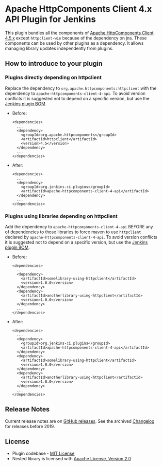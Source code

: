 # Apache HttpComponents Client 4.x API Plugin for Jenkins

This plugin bundles all the components of [Apache HttpComponents Client 4.5.x](https://hc.apache.org/httpcomponents-client-4.5.x/index.html) except `httpclient-win` because of the dependency on jna.
These components can be used by other plugins as a dependency.
It allows managing library updates independently from plugins.

## How to introduce to your plugin

### Plugins directly depending on httpclient

Replace the dependency to `org.apache.httpcomponents:httpclient` with the dependency to `apache-httpcomponents-client-4-api`.
To avoid version conflicts it is suggested not to depend on a specific version, but use the [Jenkins plugin BOM](https://github.com/jenkinsci/bom#readme).

* Before:
    ```
    <dependencies>
      ...
      <dependency>
        <groupId>org.apache.httpcomponents</groupId>
        <artifactId>httpclient</artifactId>
        <version>4.5</version>
      </dependency>
      ...
    </dependencies>
    ```
* After:
    ```
    <dependencies>
      ...
      <dependency>
        <groupId>org.jenkins-ci.plugins</groupId>
        <artifactId>apache-httpcomponents-client-4-api</artifactId>
      </dependency>
      ...
    </dependencies>
    ```

### Plugins using libraries depending on httpclient

Add the dependency to `apache-httpcomponents-client-4-api` BEFORE any of dependencies to those libraries to force maven to use `httpclient` declared by `apache-httpcomponents-client-4-api`.
To avoid version conflicts it is suggested not to depend on a specific version, but use the [Jenkins plugin BOM](https://github.com/jenkinsci/bom#readme).

* Before:
    ```
    <dependencies>
      ...
      <dependency>
        <artifactId>somelibrary-using-httpclient</artifactId>
        <version>1.0.0</version>
      </dependency>
      <dependency>
        <artifactId>anotherlibrary-using-httpclient</artifactId>
        <version>1.0.0</version>
      </dependency>
      ...
    </dependencies>
    ```
* After:
    ```
    <dependencies>
      ...
      <dependency>
        <groupId>org.jenkins-ci.plugins</groupId>
        <artifactId>apache-httpcomponents-client-4-api</artifactId>
      </dependency>
      <dependency>
        <artifactId>somelibrary-using-httpclient</artifactId>
        <version>1.0.0</version>
      </dependency>
      <dependency>
        <artifactId>anotherlibrary-using-httpclient</artifactId>
        <version>1.0.0</version>
      </dependency>
      ...
    </dependencies>
    ```

## Release Notes

Current release notes are on [GitHub releases](https://github.com/jenkinsci/apache-httpcomponents-client-4-api-plugin/releases).
See the archived [Changelog](https://github.com/jenkinsci/apache-httpcomponents-client-4-api-plugin/blob/apache-httpcomponents-client-4-api-4.5.5-2.0/CHANGELOG.md) for releases before 2019.

## License

* Plugin codebase - [MIT License](http://opensource.org/licenses/MIT) 
* Nested library is licensed with [Apache License, Version 2.0](http://www.apache.org/licenses/)

